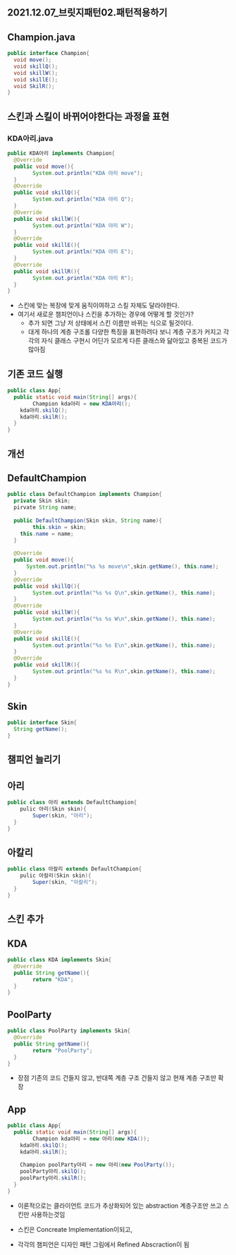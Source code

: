 ## 2021.12.07_브릿지패턴02.패턴적용하기

## Champion.java

```java
public interface Champion{
  void move();
  void skillQ();
  void skillW();
  void skillE();
  void SkilR();
}
```

## 스킨과 스킬이 바뀌어야한다는 과정을 표현

### KDA아리.java

```java
public KDA아리 implements Champion{
  @Override
  public void move(){
		System.out.println("KDA 아리 move");
  }
  @Override
  public void skillQ(){
		System.out.println("KDA 아리 Q");
  }
  @Override
  public void skillW(){
		System.out.println("KDA 아리 W");
  }
  @Override
  public void skillE(){
		System.out.println("KDA 아리 E");
  }
  @Override
  public void skillR(){
		System.out.println("KDA 아리 R");
  }
}
```

- 스킨에 맞는 복장에 맞게 움직이여하고 스킬 자체도 달라야한다.
- 여기서 새로운 챔피언이나 스킨을 추가하는 경우에 어떻게 할 것인가?
  - 추가 되면 그냥 저 상태에서 스킨 이름만 바뀌는 식으로 될것이다.
  - 대게 하나의 계층 구조롤 다양한 특징을 표현하려다 보니 계층 구조가 커지고 각각의 자식 클래스 구현시 어딘가 모르게 다른 클래스와 닮아있고 중복된 코드가 많아짐

## 기존 코드 실행

```java
public class App{
  public static void main(String[] args){
		Champion kda아리 = new KDA아리();
    kda아리.skilQ();
    kda아리.skilR();
  }
}
```

## 개선

## DefaultChampion

```java
public class DefaultChampion implements Champion{
  private Skin skin;
  pirvate String name;
  
  public DefaultChampion(Skin skin, String name){
		this.skin = skin;
    this.name = name;
  }
 
  @Override
  public void move(){
	  System.out.println("%s %s move\n",skin.getName(), this.name);
  }
  @Override
  public void skillQ(){
		System.out.println("%s %s Q\n",skin.getName(), this.name);
  }
  @Override
  public void skillW(){
		System.out.println("%s %s W\n",skin.getName(), this.name);
  }
  @Override
  public void skillE(){
		System.out.println("%s %s E\n",skin.getName(), this.name);
  }
  @Override
  public void skillR(){
		System.out.println("%s %s R\n",skin.getName(), this.name);
  }
}
```

## Skin

```java
public interface Skin{
  String getName();
}
```

## 챔피언 늘리기

## 아리

```java
public class 아리 extends DefaultChampion{
	pulic 아리(Skin skin){
		Super(skin, "아리");
  }
}
```

## 아칼리

```java
public class 아칼리 extends DefaultChampion{
	pulic 아칼리(Skin skin){
		Super(skin, "아칼리");
  }
}
```

## 스킨 추가

## KDA

```java
public class KDA implements Skin{
  @Override
  public String getName(){
		return "KDA";
  }
}
```

## PoolParty

```java
public class PoolParty implements Skin{
  @Override
  public String getName(){
		return "PoolParty";
  }
}
```

- 장점 기존의 코드 건들지 않고, 반대쪽 계층 구조 건들지 않고 현재 계층 구조만 확장

## App

````java
public class App{
  public static void main(String[] args){
		Champion kda아리 = new 아리(new KDA());
    kda아리.skilQ();
    kda아리.skilR();
    
    Champion poolParty아리 = new 아리(new PoolParty());
    poolParty아리.skilQ();
    poolParty아리.skilR();
  }
}
````

- 이론적으로는 클라이언트 코드가 추상화되어 있는 abstraction 계층구조만 쓰고 스킨만 사용하는것임

- 스킨은 Concreate Implementation이되고,
- 각각의 챔피언은 디자인 패턴 그림에서 Refined Abscraction이 됨